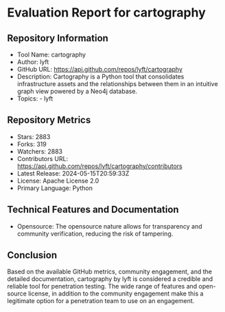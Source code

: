 # Evaluation Report for cartography

## Repository Information

* Tool Name: cartography
* Author: lyft
* GitHub URL: https://api.github.com/repos/lyft/cartography
* Description: Cartography is a Python tool that consolidates infrastructure assets and the relationships between them in an intuitive graph view powered by a Neo4j database.
* Topics: 
      - lyft
  
## Repository Metrics

* Stars: 2883
* Forks: 319
* Watchers: 2883
* Contributors URL: https://api.github.com/repos/lyft/cartography/contributors 
* Latest Release: 2024-05-15T20:59:33Z
* License: Apache License 2.0
* Primary Language: Python

## Technical Features and Documentation

* Opensource: The opensource nature allows for transparency and community verification, reducing the risk of tampering.

## Conclusion

Based on the available GitHub metrics, community engagement, and the detailed documentation, cartography by lyft is considered a credible and reliable tool for penetration testing. The wide range of features and open-source license, in addition to the community engagement make this a legitimate option for a penetration team to use on an engagement.